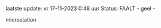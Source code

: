 laatste update: 
vr 17-11-2023  0:48   uur 
Status: FAALT - geel - 
<div class="service Y">microstation</div>